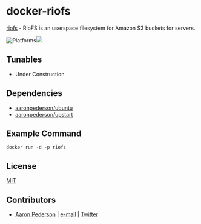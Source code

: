# docker-riofs

[riofs](https://github.com/skoobe/riofs) - RioFS is an userspace filesystem for Amazon S3 buckets for servers.

![Platforms](http://img.shields.io/badge/platforms-ubuntu-lightgrey.svg?style=flat)[![](https://images.microbadger.com/badges/image/aaronpederson/riofs.svg)](https://microbadger.com/images/aaronpederson/riofs "Get your own image badge on microbadger.com")

Tunables
--------
* Under Construction

Dependencies
------------
* [aaronpederson/ubuntu](https://github.com/aaronpederson/docker-ansible)
* [aaronpederson/upstart](https://github.com/aaronpederson/docker-upstart)

Example Command
----------------
```
docker run -d -p riofs
```

License
-------
[MIT](https://tldrlegal.com/license/mit-license)

Contributors
------------
* [Aaron Pederson](https://aaronpederson.github.io) | [e-mail](mailto:aaronpederson@gmail.com) | [Twitter](https://twitter.com/GunFuSamurai)
